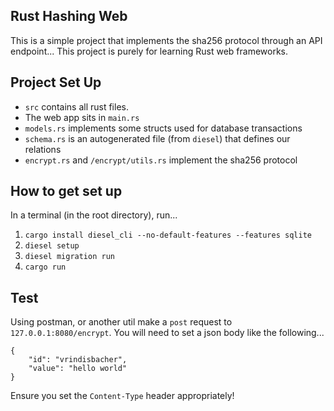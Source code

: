 ## Rust Hashing Web

This is a simple project that implements the sha256 protocol through an API endpoint... This project is purely for learning Rust web frameworks. 

## Project Set Up 

- `src` contains all rust files. 
- The web app sits in `main.rs` 
- `models.rs` implements some structs used for database transactions 
- `schema.rs` is an autogenerated file (from `diesel`) that defines our relations
- `encrypt.rs` and `/encrypt/utils.rs` implement the sha256 protocol 

## How to get set up 

In a terminal (in the root directory), run... 
1. `cargo install diesel_cli --no-default-features --features sqlite`
2. `diesel setup` 
3. `diesel migration run` 
4. `cargo run` 

## Test 

Using postman, or another util make a `post` request to `127.0.0.1:8080/encrypt`. You will need to set a json body like the following...

```
{
    "id": "vrindisbacher",
    "value": "hello world"
}
```

Ensure you set the `Content-Type` header appropriately!

